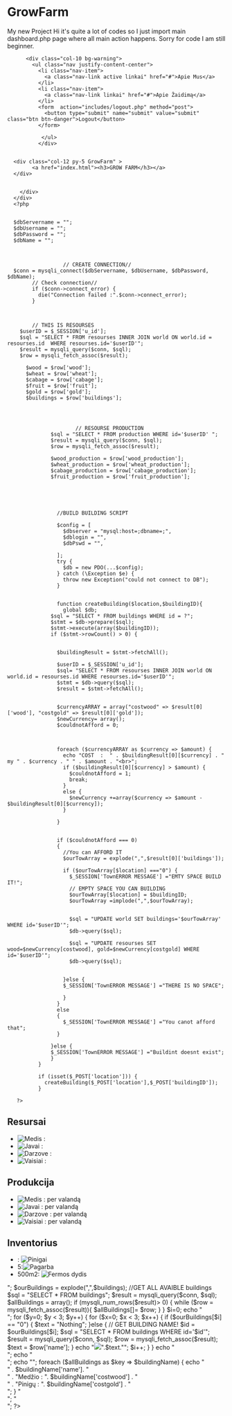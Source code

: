 # GrowFarm
My new Project
Hi it's quite a lot of codes so I just import main dashboard.php page where all main action happens. Sorry for code I am still beginner.



          <div class="col-10 bg-warning">
            <ul class="nav justify-content-center">
              <li class="nav-item">
                <a class="nav-link active linkai" href="#">Apie Mus</a>
              </li>
              <li class="nav-item">
                <a class="nav-link linkai" href="#">Apie Žaidimą</a>
              </li>
              <form  action="includes/logout.php" method="post">
                <button type="submit" name="submit" value="submit" class="btn btn-danger">Logout</button>
              </form>

               </ul>
              </div>


      <div class="col-12 py-5 GrowFarm" >
            <a href="index.html"><h3>GROW FARM</h3></a>
      </div>


        </div>
      </div>
      <?php


      $dbServername = "";
      $dbUsername = "";
      $dbPassword = "";
      $dbName = "";



                      // CREATE CONNECTION//
      $conn = mysqli_connect($dbServername, $dbUsername, $dbPassword, $dbName);
            // Check connection//
            if ($conn->connect_error) {
              die("Connection failed :".$conn->connect_error);
            }



            // THIS IS RESOURSES
        $userID = $_SESSION['u_id'];
        $sql = "SELECT * FROM resourses INNER JOIN world ON world.id = resourses.id  WHERE resourses.id='$userID'";
        $result = mysqli_query($conn, $sql);
        $row = mysqli_fetch_assoc($result);

          $wood = $row['wood'];
          $wheat = $row['wheat'];
          $cabage = $row['cabage'];
          $fruit = $row['fruit'];
          $gold = $row['gold'];
          $buildings = $row['buildings'];




                          // RESOURSE PRODUCTION
                  $sql = "SELECT * FROM production WHERE id='$userID' ";
                  $result = mysqli_query($conn, $sql);
                  $row = mysqli_fetch_assoc($result);

                  $wood_production = $row['wood_production'];
                  $wheat_production = $row['wheat_production'];
                  $cabage_production = $row['cabage_production'];
                  $fruit_production = $row['fruit_production'];





                    //BUILD BUILDING SCRIPT

                    $config = [
                      $dbserver = "mysql:host=;dbname=;",
                      $dblogin = "",
                      $dbPswd = "",

                    ];
                    try {
                      $db = new PDO(...$config);
                    } catch (\Exception $e) {
                      throw new Exception("could not connect to DB");
                    }


                    function createBuilding($location,$buildingID){
                      global $db;
                  $sql = "SELECT * FROM buildings WHERE id = ?";
                  $stmt = $db->prepare($sql);
                  $stmt->execute(array($buildingID));
                  if ($stmt->rowCount() > 0) {


                    $buildingResult = $stmt->fetchAll();

                    $userID = $_SESSION['u_id'];
                    $sql= "SELECT * FROM resourses INNER JOIN world ON world.id = resourses.id WHERE resourses.id='$userID'";
                    $stmt = $db->query($sql);
                    $result = $stmt->fetchAll();


                    $currencyARRAY = array("costwood" => $result[0]['wood'], "costgold" => $result[0]['gold']);
                    $newCurrency= array();
                    $couldnotAfford = 0;



                    foreach ($currencyARRAY as $currency => $amount) {
                      echo "COST  :  " . $buildingResult[0][$currency] . " my " . $currency . " " . $amount . "<br>";
                      if ($buildingResult[0][$currency] > $amount) {
                        $couldnotAfford = 1;
                        break;
                      }
                      else {
                        $newCurrency +=array($currency => $amount - $buildingResult[0][$currency]);
                      }

                    }


                    if ($couldnotAfford === 0)
                    {
                      //You can AFFORD IT
                      $ourTowArray = explode(",",$result[0]['buildings']);

                      if ($ourTowArray[$location] ==="0") {
                        $_SESSION['TownERROR MESSAGE'] ="EMTY SPACE BUILD IT!";
                        // EMPTY SPACE YOU CAN BUILDING
                        $ourTowArray[$location] = $buildingID;
                        $ourTowArray =implode(",",$ourTowArray);


                        $sql = "UPDATE world SET buildings='$ourTowArray' WHERE id='$userID'";
                        $db->query($sql);

                        $sql = "UPDATE resourses SET wood=$newCurrency[costwood], gold=$newCurrency[costgold] WHERE id='$userID'";
                        $db->query($sql);


                      }else {
                      $_SESSION['TownERROR MESSAGE'] ="THERE IS NO SPACE";

                      }
                    }
                    else
                    {
                      $_SESSION['TownERROR MESSAGE'] ="You canot afford that";
                    }

                  }else {
                  $_SESSION['TownERROR MESSAGE'] ="Buildint doesnt exist";
                  }
              }

              if (isset($_POST['location'])) {
                createBuilding($_POST['location'],$_POST['buildingID']);
              }

       ?>






<div class="container-fluid game-menu">
  <div class="row">



 <div class="col-4 text-center">
 <h2>Resursai</h2>
 <ul id="Resusrsai">
   <li class="Resursai-li"><img src="img/wood.png" alt="Medis"> : <?php echo $wood;  ?></li>
   <li class="Resursai-li"><img src="img/wheat.png" alt="Javai"> : <?php echo $wheat; ?></li>
   <li class="Resursai-li"><img src="img/cabbage.png" alt="Darzove"> : <?php echo $cabage; ?></li>
   <li class="Resursai-li"><img src="img/watermelon.png" alt="Vaisiai"> : <?php echo $fruit; ?></li>

 </ul>
  </div>
  <div class="col-4 text-center">
 <h2>Produkcija</h2>
 <ul id="Resusrsai">
   <li class="Resursai-li"><img src="img/wood.png" alt="Medis"> : <?php echo $wood_production; ?> per valandą</li>
   <li class="Resursai-li"><img src="img/wheat.png" alt="Javai"> : <?php echo $wheat_production; ?>per valandą</li>
   <li class="Resursai-li"><img src="img/cabbage.png" alt="Darzove"> : <?php echo $cabage_production; ?>per valandą</li>
   <li class="Resursai-li"><img src="img/watermelon.png" alt="Vaisiai"> : <?php echo $fruit_production; ?>per valandą</li>

 </ul>

 </div>







 <div class="col-4 inventorius text-center">
 <h2>Inventorius</h2>
 <ul id="Resusrsai">
   <li class="Resursai-li"><?php echo $gold; ?>: <img src="img/gold.png" alt="Pinigai"></li>
   <li class="Resursai-li">5:<img src="img/respect.png" alt="Pagarba"></li>
   <li class="Resursai-li">500m2: <img src="img/barn.png" alt="Fermos dydis"></li>


 </ul>
 </div>

</div>
 </div>

 <?php







echo "<div id='townArea'>";

$ourBuildings = explode(",",$buildings);

//GET ALL AVAIBLE buildings


$sql = "SELECT * FROM buildings";
$result = mysqli_query($conn, $sql);
$allBuildings = array();
if (mysqli_num_rows($result)> 0) {
  while ($row = mysqli_fetch_assoc($result)){
    $allBuildings[]= $row;

  }
}



$i=0;
echo "<div class='boxholder'>";
for ($y=0; $y < 3; $y++) {
  for ($x=0; $x < 3; $x++)
  {
    if ($ourBuildings[$i] == "0") {
      $text = "Nothing";
    }else {

      // GET BUILDING NAME!

      $id = $ourBuildings[$i];
      $sql = "SELECT * FROM buildings WHERE id='$id'";
      $result = mysqli_query($conn, $sql);
      $row = mysqli_fetch_assoc($result);

      $text = $row['name'];

    }
    echo "<span id='" . $i ."' class='GridBox'><img src='img/ground.png'>".$text."</span>";
    $i++;
  }

}

echo "</div>";

echo "<div id='buildingOptions'>";
echo "<span id='buildingLocation'></span>";
foreach ($allBuildings as $key => $buildingName) {
  echo "<div id='" . $key ."' class='buildingBox'>" . $buildingName['name']. "<br>" .
    "Medžio : ".  $buildingName['costwood'] . "<br>" .
    "Pinigų : ".  $buildingName['costgold'] .

  "</div>";
}




"</div>";
"<div>";


  ?>
<script>


  $(".GridBox").click(function(event){
    var id = $(this).attr('id');
    $("#buildingLocation").text(id);
    $("#buildingOptions").css('left',event.pageX);
    $("#buildingOptions").css('top',event.pageY);
    $("#buildingOptions").toggle();


  });


$(".buildingBox").click(function(){
  var buildID = $(this).attr('id');
  var locID = $("#buildingLocation").text();
  alert("Wanna buy this?"+ buildID);
  $.post("dashboard.php", {
    location: locID,
    buildingID: buildID
  }).done(function(){
    $("#townArea").load("dashboard.php");

  });



});





</script>
</body>
</html>
